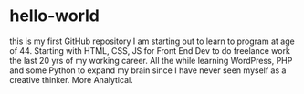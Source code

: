 # hello-world
this is my first GitHub repository
I am starting out to learn to program at age of 44.  Starting with HTML, CSS, JS for Front End Dev to do freelance work the last 20 yrs of my working career.  All the while learning WordPress, PHP and some Python to expand my brain since I have never seen myself as a creative thinker.  More Analytical.
